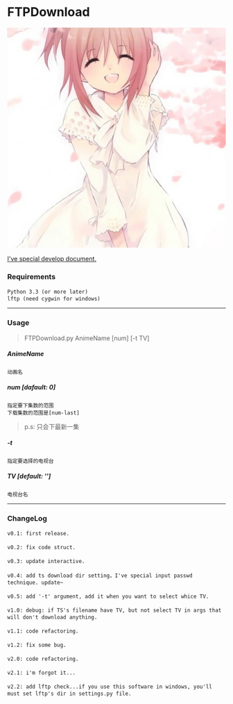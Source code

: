 ﻿FTPDownload
===========

   ![LittleKey](https://github.com/LittleKey/gallery/blob/master/MyPic.png?raw=true)

   [I've special develop document.](https://github.com/LittleKey/FTPDownload/blob/master/src/README.md)



### Requirements

    Python 3.3 (or more later)
    lftp (need cygwin for windows)

------------------------
### Usage

   > FTPDownload.py AnimeName [num] [-t TV]

##### AnimeName
    动画名

##### num [dafault: 0]
    指定要下集数的范围
    下载集数的范围是[num-last]

   >p.s: 只会下最新一集

##### -t
    指定要选择的电视台

##### TV [default: '']
    电视台名


------------------------
### ChangeLog

    v0.1: first release.

    v0.2: fix code struct.

    v0.3: update interactive.

    v0.4: add ts download dir setting，I've special input passwd technique. update~

    v0.5: add '-t' argument, add it when you want to select whice TV.

    v1.0: debug: if TS's filename have TV, but not select TV in args that will don't download anything.

    v1.1: code refactoring.

    v1.2: fix some bug.

    v2.0: code refactoring.

    v2.1: i'm forgot it...

    v2.2: add lftp check...if you use this software in windows, you'll must set lftp's dir in settings.py file.
